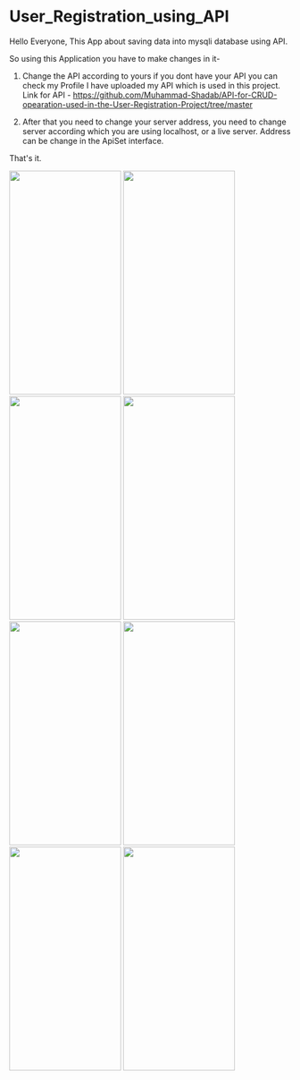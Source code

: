 # User_Registration_using_API
Hello Everyone, This App about saving data into mysqli database using API.

So using this Application you have to make changes in it-
1. Change the API according to yours if you dont have your API you can check my Profile I have uploaded my API which is used in this project.
   Link for API - https://github.com/Muhammad-Shadab/API-for-CRUD-opearation-used-in-the-User-Registration-Project/tree/master

2. After that you need to change your server address, you need to change server according which you are using localhost, or a live server.
   Address can be change in the ApiSet interface.
   
That's it.





<img src="https://user-images.githubusercontent.com/90592402/134794090-5c023299-eb6c-43af-a6f1-092b7d86d1d0.png" width="200" height="400" />


<img src="https://user-images.githubusercontent.com/90592402/134794091-24a86eec-ac03-45c1-818a-5e250535fa61.png" width="200" height="400" />


<img src="https://user-images.githubusercontent.com/90592402/134794092-118044ed-b40b-409f-a2f3-67106980deb1.png" width="200" height="400" />


<img src="https://user-images.githubusercontent.com/90592402/134794093-2bb877bd-f07b-4ad1-80b6-a22c20dd185c.png" width="200" height="400" />


<img src="https://user-images.githubusercontent.com/90592402/134794095-f2434106-bccd-4a9c-9165-dec0896dac68.png" width="200" height="400" />


<img src="https://user-images.githubusercontent.com/90592402/134794097-a42eaabb-798f-4278-aa69-734c3c2fabfd.png" width="200" height="400" />


<img src="https://user-images.githubusercontent.com/90592402/134794085-8f1fa157-ef9e-4a6c-87fb-b1ba58dd3571.png" width="200" height="400" />


<img src="https://user-images.githubusercontent.com/90592402/134794089-ad54dfe3-516e-4d9a-90b2-5c6bd3b952a3.png" width="200" height="400" />
